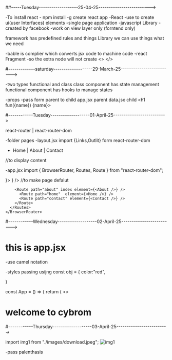 ##-----Tuesday-------------------25-04-25------------------------->

-To install react - npm install -g create react app
-React 
-use to create ui(user Interfaces) elements
-single page application
-javascript Library
-created by facebook
-work on view layer only (forntend only)

framework has predefined rules and things
Library we can use things what we need 


-bable is complier which converts jsx code to machine code
-react Fragment -so the extra node will not create <> </>



#-------------saturday-------------------29-March-25------------------------->

-two types functional and class 
class component has state management
functional component has hooks to manage states

-props
-pass form parent to child 
app.jsx parent      <data name = "kapil patel"/>
data.jsx child      <h1 fun({name})  {name}>

#------------Tuesday-------------------01-April-25------------------------->

react-router | react-router-dom

-folder pages
-layout.jsx  import {Links,Outlit} form react-router-dom
-  <Link to="/home">Home</Link> | 
        <Link to="/about">About</Link> | 
        <Link to="/contact">Contact</Link>

<Outlit> //to display content


-app.jsx import { BrowserRouter, Routes, Route } from "react-router-dom";

<BrowserRouter>
      <Routes >
        <Route path="/" element={<Layout />}>
        <Route index element={<About />} />   //to make page defalut
        
        <Route path="about" index element={<About />} />
          <Route path="home"  element={<Home />} />
          <Route path="contact" element={<Contact />} />
        </Route>
      </Routes>
    </BrowserRouter>


#------------Wednesday-------------------02-April-25------------------------->

 <h1 style={{color :"red",textAlign:"center",textDecoration:"underline"}}>this is app.jsx</h1>

-use camel notation

-styles passing usijng
const obj = {
  color:"red",
  
}

const App = () => {
  return (
    <>
     

<h1 style={obj}>welcome to cybrom</h1>



#------------Thursday-------------------03-April-25------------------------->

import img1 from "./images/download.jpeg";
<img src={img1} alt="img1" />

-pass palenthasis






